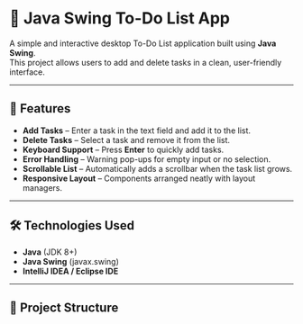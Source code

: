 # 📝 Java Swing To-Do List App

A simple and interactive desktop To-Do List application built using **Java Swing**.  
This project allows users to add and delete tasks in a clean, user-friendly interface.

---

## 🚀 Features
- **Add Tasks** – Enter a task in the text field and add it to the list.
- **Delete Tasks** – Select a task and remove it from the list.
- **Keyboard Support** – Press **Enter** to quickly add tasks.
- **Error Handling** – Warning pop-ups for empty input or no selection.
- **Scrollable List** – Automatically adds a scrollbar when the task list grows.
- **Responsive Layout** – Components arranged neatly with layout managers.

---

## 🛠 Technologies Used
- **Java** (JDK 8+)
- **Java Swing** (javax.swing)
- **IntelliJ IDEA / Eclipse IDE**

---

## 📂 Project Structure
